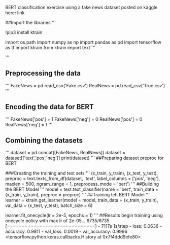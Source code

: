 
BERT classification exercise using a fake news dataset posted on kaggle here: link


##Import the libraries
'''

!pip3 install ktrain

import os.path 
import numpy as np
import pandas as pd
import tensorflow as tf
import ktrain
from ktrain import text 
'''

'''
## Preprocessing the data
'''
FakeNews = pd.read_csv('Fake.csv')
RealNews = pd.read_csv('True.csv')
'''
## Encoding the data for BERT
'''
FakeNews['pos'] = 1
FakeNews['neg'] = 0
RealNews['pos'] = 0
RealNews['neg'] = 1
'''

## Combining the datasets
'''
dataset = pd.concat([FakeNews, RealNews])
dataset = dataset[['text','pos','neg']]
print(dataset)
'''
##Preparing dataset preproc for BERT

###Creating the training and test sets
'''
(x_train, y_train), (x_test, y_test), preproc = text.texts_from_df(dataset, 'text',
                                                                     label_columns = ['pos', 'neg'],
                                                                     maxlen = 500,
                                                                     ngram_range = 1,
                                                                     preprocess_mode = 'bert')
'''
##Building the BERT Model
'''
model = text.text_classifier(name = 'bert',
                             train_data = (x_train, y_train),
                             preproc = preproc)
'''
##Training teh BERT Model
'''
 learner = ktrain.get_learner(model = model, 
                             train_data = (x_train, y_train),
                             val_data = (x_test, y_test),
                             batch_size = 6)
                             
learner.fit_onecycle(lr = 2e-5,
                     epochs = 1)
'''
##Results
begin training using onecycle policy with max lr of 2e-05...
6735/6735 [==============================] - 7117s 1s/step - loss: 0.0636 - accuracy: 0.9811 - val_loss: 0.0019 - val_accuracy: 0.9996
<tensorflow.python.keras.callbacks.History at 0x7f4ddd9efe80>
                     
